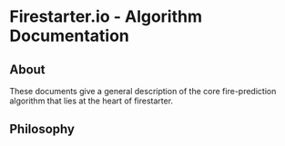 # Firestarter.io - Algorithm Documentation

## About

These documents give a general description of the core fire-prediction algorithm that lies at the heart of firestarter.

## Philosophy
